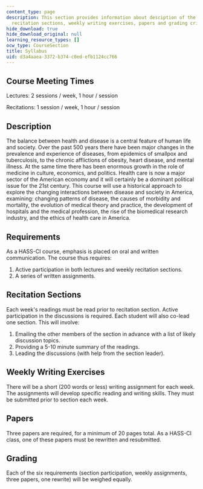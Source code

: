 ```yaml
---
content_type: page
description: This section provides information about desciption of the course, requirements,
  recitation sections, weekly writing exercises, papers and grading criteria.
hide_download: true
hide_download_original: null
learning_resource_types: []
ocw_type: CourseSection
title: Syllabus
uid: d3a4aaea-3372-b374-c0ed-efb1124cc766
---
```


Course Meeting Times
--------------------

Lectures: 2 sessions / week, 1 hour / session

Recitations: 1 session / week, 1 hour / session

Description
-----------

The balance between health and disease is a central feature of human life and society. Over the past 500 years there have been major changes in the prevalence and experience of diseases, from epidemics of smallpox and tuberculosis, to the chronic afflictions of obesity, heart disease, and mental illness. At the same time there has been enormous growth in the role of medicine in culture, economics, and politics. Health care is now a major sector of the American economy and it will certainly be a dominant political issue for the 21st century. This course will use a historical approach to explore the changing interactions between disease and society in America, examining: changing patterns of disease, the causes of morbidity and mortality, the evolution of medical theory and practice, the development of hospitals and the medical profession, the rise of the biomedical research industry, and the ethics of health care in America.

Requirements
------------

As a HASS-CI course, emphasis is placed on oral and written communication. The course thus requires:

1.  Active participation in both lectures and weekly recitation sections.
2.  A series of written assignments.

Recitation Sections
-------------------

Each week's readings must be read prior to recitation section. Active participation in the discussions is required. Each student will also co-lead one section. This will involve:

1.  Emailing the other members of the section in advance with a list of likely discussion topics.
2.  Providing a 5-10 minute summary of the readings.
3.  Leading the discussions (with help from the section leader).

Weekly Writing Exercises
------------------------

There will be a short (200 words or less) writing assignment for each week. The assignments will develop specific reading and writing skills. They must be submitted prior to section each week.

Papers
------

Three papers are required, for a minimum of 20 pages total. As a HASS-CI class, one of these papers must be rewritten and resubmitted.

Grading
-------

Each of the six requirements (section participation, weekly assignments, three papers, one rewrite) will be weighed equally.